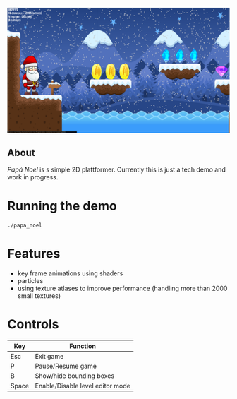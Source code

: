 ![Screenshot](screenshot.png)

## About
*Papá Noel* is s simple 2D plattformer.
Currently this is just a tech demo and work in progress.

# Running the demo
``` bash
./papa_noel
```

# Features
- key frame animations using shaders
- particles
- using texture atlases to improve performance (handling more than 2000 small textures)

# Controls
|Key|Function|
|-|-|
|Esc| Exit game|
|P  | Pause/Resume game |
|B  | Show/hide bounding boxes|
|Space| Enable/Disable level editor mode|
